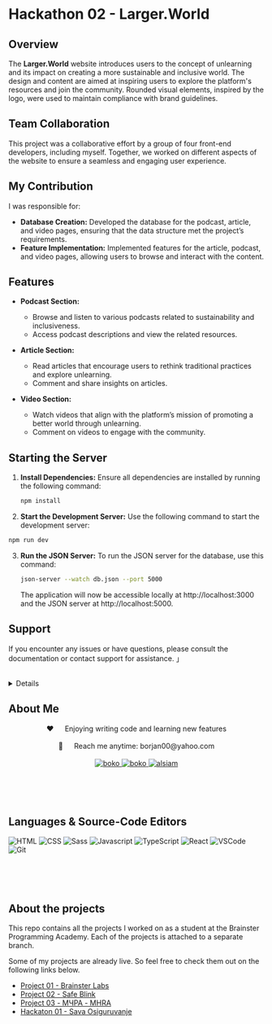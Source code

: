 # Hackathon 02 - Larger.World

## Overview

The **Larger.World** website introduces users to the concept of unlearning and its impact on creating a more sustainable and inclusive world. The design and content are aimed at inspiring users to explore the platform's resources and join the community. Rounded visual elements, inspired by the logo, were used to maintain compliance with brand guidelines.

## Team Collaboration

This project was a collaborative effort by a group of four front-end developers, including myself. Together, we worked on different aspects of the website to ensure a seamless and engaging user experience.

## My Contribution

I was responsible for:

- **Database Creation:** Developed the database for the podcast, article, and video pages, ensuring that the data structure met the project’s requirements.
- **Feature Implementation:** Implemented features for the article, podcast, and video pages, allowing users to browse and interact with the content.

## Features

- **Podcast Section:**

  - Browse and listen to various podcasts related to sustainability and inclusiveness.
  - Access podcast descriptions and view the related resources.

- **Article Section:**

  - Read articles that encourage users to rethink traditional practices and explore unlearning.
  - Comment and share insights on articles.

- **Video Section:**
  - Watch videos that align with the platform’s mission of promoting a better world through unlearning.
  - Comment on videos to engage with the community.

## Starting the Server

1. **Install Dependencies:**
   Ensure all dependencies are installed by running the following command:

   ```bash
   npm install
   ```

2. **Start the Development Server:**
   Use the following command to start the development server:

```bash
npm run dev
```

3. **Run the JSON Server:**
   To run the JSON server for the database, use this command:
   ```bash
   json-server --watch db.json --port 5000
   ```
   The application will now be accessible locally at http://localhost:3000 and the JSON server at http://localhost:5000.

## Support

If you encounter any issues or have questions, please consult the documentation or contact support for assistance.
」
<br>
<br>
</samp>

</p>

<details>  
  <ol>
    <li><a href="#about-me">About Me</a></li>
    <li><a href="#languages">Languages & Source-Code Editors</a></li>
    <li><a href="#about-the-project">About the projects</a></li>
  </ol>
</details>

<h2 id="about-me">About Me</h2>

  <p align="center">
 ❤️ &emsp; Enjoying writing code and learning new features<br/><br/>
 📧 &emsp; Reach me anytime: borjan00@yahoo.com<br/><br/>

<a href="https://www.linkedin.com/in/bokonastovski/" target="_blank">
  <img src="https://img.shields.io/badge/LinkedIn-0077B5?style=for-the-badge&logo=linkedin&logoColor=white" alt="boko"/>
 </a>
 <a href="https://www.instagram.com/__boko__/" target="_blank">
  <img src="https://img.shields.io/badge/Instagram-fe4164?style=for-the-badge&logo=instagram&logoColor=white" alt="boko" />
 </a>
 <a href="https://www.facebook.com/boko.nastovski/" target="_blank">
  <img src="https://img.shields.io/badge/Facebook-20BEFF?&style=for-the-badge&logo=facebook&logoColor=white" alt="alsiam"  />
  </a>

</p>

<br/>
<br/>
<br/>

<h2 id="languages">Languages & Source-Code Editors</h2>

![HTML](https://img.shields.io/badge/HTML5-E34F26?style=for-the-badge&logo=html5&logoColor=white)
![CSS](https://img.shields.io/badge/CSS3-1572B6?style=for-the-badge&logo=css3&logoColor=white)
![Sass](https://img.shields.io/badge/Sass-CC6699?style=for-the-badge&logo=sass&logoColor=white)
![Javascript](https://img.shields.io/badge/Javascript-F0DB4F?style=for-the-badge&labelColor=black&logo=javascript&logoColor=F0DB4F)
![TypeScript](https://img.shields.io/badge/TypeScript-007ACC?style=for-the-badge&logo=typescript&logoColor=white)
![React](https://img.shields.io/badge/React-20232A?style=for-the-badge&logo=react&logoColor=61DAFB)
![VSCode](https://img.shields.io/badge/Visual_Studio-0078d7?style=for-the-badge&logo=visual%20studio&logoColor=white)
![Git](https://img.shields.io/badge/Git-F05032?style=for-the-badge&logo=git&logoColor=white)

<br/>
<br/>
<br/>

<h2 id="about-the-project">About the projects</h2>

This repo contains all the projects I worked on as a student at the Brainster Programming Academy. Each of the projects is attached to a separate branch.

Some of my projects are already live. So feel free to check them out on the following links below.

- [Project 01 - Brainster Labs]()
- [Project 02 - Safe Blink]()
- [Project 03 - МЧРА - MHRA]()
- [Hackaton 01 - Sava Osiguruvanje]()
